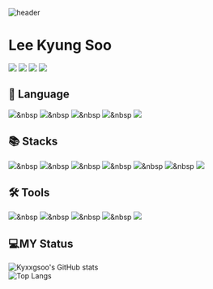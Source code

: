 ![header](https://capsule-render.vercel.app/api?type=waving&color=timeAuto&height=300&section=header&text=Kyxxgsoo)

<h1>Lee Kyung Soo</h1>

<a href="https://www.instagram.com/kyxxgsoo/" target="_blank"><img src="https://img.shields.io/badge/kyxxgsoo-E4405F?style=flat-square&logo=Instagram&logoColor=FFFFFF"/></a>
<a href="https://kyxxgsoo.tistory.com/" target="_blank"><img src="https://img.shields.io/badge/Tistory-000000?style=flat-square&logo=Tistory&logoColor=FFFFFF"/></a>
<img src="https://img.shields.io/badge/jmtkd9196@gmail.com-EA4335?style=flat-square&logo=Gmail&logoColor=FFFFFF"/>
<img src="https://img.shields.io/badge/이경수%232211-5865F2?style=flat-square&logo=Discord&logoColor=FFFFFF"/>
<br>

<h2>📖 Language</h2>

<img src="https://img.shields.io/badge/Swift-F05138?style=flat-square&logo=Swift&logoColor=white"/>&nbsp
<img src="https://img.shields.io/badge/C++-00599C?style=flat-square&logo=C%2B%2B&logoColor=FFFFFF"/>&nbsp
<img src="https://img.shields.io/badge/C-A8B9CC?style=flat-square&logo=C&logoColor=FFFFFF"/>&nbsp
<img src="https://img.shields.io/badge/Python-3776AB?style=flat-square&logo=Python&logoColor=FFFFFF"/>&nbsp
<img src="https://img.shields.io/badge/JAVA-40AEF0?style=flat-square&logo=JAVA&logoColor=40AEF0"/>
<br>

<h2>📚 Stacks</h2>

<img src="https://img.shields.io/badge/SwiftUI-F05138?style=flat-square&logo=Swift&logoColor=white"/>&nbsp
<img src="https://img.shields.io/badge/UIkit-2396F3?style=flat-square&logo=UIkit&logoColor=white"/>&nbsp
<img src="https://img.shields.io/badge/Spring-6DB33F?style=flat-square&logo=Spring&logoColor=FFFFFF"/>&nbsp
<img src="https://img.shields.io/badge/Spring Boot-6DB33F?style=flat-square&logo=Spring Boot&logoColor=FFFFFF"/>&nbsp
<img src="https://img.shields.io/badge/Linux-FCC624?style=flat-square&logo=Linux&logoColor=FFFFFF"/>&nbsp
<img src="https://img.shields.io/badge/MySQL-4479A1?style=flat-square&logo=MySQL&logoColor=FFFFFF"/>&nbsp
<img src="https://img.shields.io/badge/PostgreSQL-4169E1?style=flat-square&logo=PostgreSQL&logoColor=FFFFFF"/>
<br>

<h2>🛠️ Tools</h2>

<img src="https://img.shields.io/badge/Xcode-147EFB?style=flat-square&logo=Xcode&logoColor=white"/>&nbsp
<img src="https://img.shields.io/badge/Visual Studio-5C2D91?style=flat-square&logo=Visual Studio&logoColor=white"/>&nbsp
<img src="https://img.shields.io/badge/Visual Studio Code-007ACC?style=flat-square&logo=Visual Studio Code&logoColor=white"/>&nbsp
<img src="https://img.shields.io/badge/IntelliJ IDEA-000000?style=flat-square&logo=IntelliJ IDEA&logoColor=white"/>&nbsp
<img src="https://img.shields.io/badge/PyCharm-000000?style=flat-square&logo=PyCharm&logoColor=white"/>
<br>

<h2>💻MY Status</h2>

![Kyxxgsoo's GitHub stats](https://github-readme-stats.vercel.app/api?username=Kyxxgsoo&show_icons=true&theme=dark)
<br>
![Top Langs](https://github-readme-stats.vercel.app/api/top-langs/?username=Kyxxgsoo&layout=compact&theme=dark)

<!--
**kyxxgsoo/kyxxgsoo** is a ✨ _special_ ✨ repository because its `README.md` (this file) appears on your GitHub profile.

Here are some ideas to get you started:

- 🔭 I’m currently working on ...
- 🌱 I’m currently learning ...
- 👯 I’m looking to collaborate on ...
- 🤔 I’m looking for help with ...
- 💬 Ask me about ...
- 📫 How to reach me: ...
- 😄 Pronouns: ...
- ⚡ Fun fact: ...
-->
